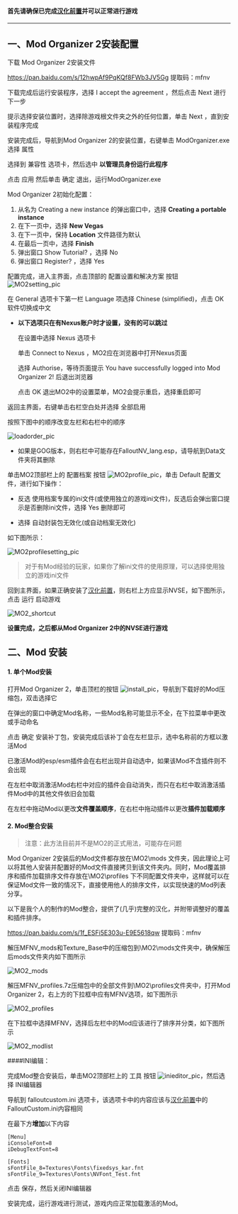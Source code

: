 #### 首先请确保已完成[汉化前置](utilities.md "汉化前置")并可以正常进行游戏

------

## 一、Mod Organizer 2安装配置

下载 Mod Organizer 2安装文件

https://pan.baidu.com/s/12hwpAf9PqKQf8FWb3JV5Gg 提取码：mfnv 

下载完成后运行安装程序，选择 I accept the agreement ，然后点击 Next 进行下一步

提示选择安装位置时，选择除游戏根文件夹之外的任何位置，单击 Next ，直到安装程序完成

安装完成后，导航到Mod Organizer 2的安装位置，右键单击 ModOrganizer.exe 选择 属性

选择到 兼容性 选项卡，然后选中 **以管理员身份运行此程序**

点击 应用 然后单击 确定 退出，运行ModOrganizer.exe

Mod Organizer 2初始化配置：

1. 从名为 Creating a new instance 的弹出窗口中，选择 **Creating a portable instance**
2. 在下一页中，选择 **New Vegas**
3. 在下一页中，保持 **Location** 文件路径为默认
4. 在最后一页中，选择 **Finish**
5. 弹出窗口 Show Tutorial? ，选择 No
6. 弹出窗口 Register? ，选择 Yes

配置完成，进入主界面，点击顶部的 配置设置和解决方案 按钮 ![MO2setting_pic](https://s1.ax1x.com/2020/07/23/UOXh7T.jpg "MO2setting_pic")

在 General 选项卡下第一栏 Language 项选择 Chinese (simplified)，点击 OK 软件切换成中文

- **以下选项只在有Nexus账户时才设置，没有的可以跳过**

  在设置中选择 Nexus 选项卡

  单击 Connect to Nexus ，MO2应在浏览器中打开Nexus页面

  选择 Authorise，等待页面提示 You have successfully logged into Mod Organizer 2! 后退出浏览器

  点击 OK 退出MO2中的设置菜单，MO2会提示重启，选择重启即可

返回主界面，右键单击右栏空白处并选择 全部启用

按照下图中的顺序改变左栏和右栏中的顺序

![loadorder_pic](https://s1.ax1x.com/2020/07/23/UOjS4e.jpg "loadorder_pic")

- 如果是GOG版本，则右栏中可能存在FalloutNV_lang.esp，请导航到Data文件夹将其删除

单击MO2顶部栏上的 配置档案 按钮 ![MO2profile_pic](https://s1.ax1x.com/2020/07/23/UOxi0P.jpg "MO2profile_pic")，单击 Default 配置文件，进行如下操作：

- 反选 使用档案专属的ini文件(或使用独立的游戏ini文件)，反选后会弹出窗口提示是否删除ini文件，选择 Yes 删除即可

- 选择 自动封装包无效化(或自动档案无效化)

如下图所示：

![MO2profilesetting_pic](https://s1.ax1x.com/2020/07/23/UOzuCD.jpg "MO2profilesetting_pic")

> 对于有Mod经验的玩家，如果你了解ini文件的使用原理，可以选择使用独立的游戏ini文件

回到主界面，如果正确安装了[汉化前置](utilities.md "汉化前置")，则右栏上方应显示NVSE，如下图所示，点击 运行 启动游戏

![MO2_shortcut](https://s1.ax1x.com/2023/01/22/pSJaE1P.jpg "MO2_shortcut")

**设置完成，之后都从Mod Organizer 2中的NVSE进行游戏**

## 二、Mod 安装

#### 1. 单个Mod安装

打开Mod Organizer 2，单击顶栏的按钮 ![install_pic](https://s1.ax1x.com/2020/08/01/aGy1D1.png "install_pic")，导航到下载好的Mod压缩包，双击选择它

在弹出的窗口中确定Mod名称，一些Mod名称可能显示不全，在下拉菜单中更改或手动命名

点击 确定 安装补丁包，安装完成后该补丁会在左栏显示，选中名称前的方框以激活Mod

已激活Mod的esp/esm插件会在右栏出现并自动选中，如果该Mod不含插件则不会出现

在左栏中取消激活Mod右栏中对应的插件会自动消失，而只在右栏中取消激活插件Mod中的其他文件依旧会加载

在左栏中拖动Mod以更改**文件覆盖顺序**，在右栏中拖动插件以更改**插件加载顺序**

#### 2. Mod整合安装

> 注意：此方法目前并不是MO2的正式用法，可能存在问题

Mod Organizer 2安装后的Mod文件都存放在\MO2\mods 文件夹，因此理论上可以将其他人安装并配置好的Mod文件直接拷贝到该文件夹内。同时，Mod覆盖排序和插件加载排序文件存放在\MO2\profiles 下不同配置文件夹中，这样就可以在保证Mod文件一致的情况下，直接使用他人的排序文件，以实现快速的Mod列表分享。

以下是我个人的制作的Mod整合，提供了(几乎)完整的汉化，并附带调整好的覆盖和插件排序。

https://pan.baidu.com/s/1f_ESFi5E303u-E9E5618qw 提取码：mfnv

解压MFNV_mods和Texture_Base中的压缩包到\MO2\mods文件夹中，确保解压后mods文件夹内如下图所示

![MO2_mods](https://s1.ax1x.com/2023/01/22/pSJtocT.jpg "MO2_mods")

解压MFNV_profiles.7z压缩包中的全部文件到\MO2\profiles文件夹中，打开Mod Organizer 2，右上方的下拉框中应有MFNV选项，如下图所示

![MO2_profiles](https://s1.ax1x.com/2023/01/22/pSJUGee.jpg "MO2_profiles")

在下拉框中选择MFNV，选择后左栏中的Mod应该进行了排序并分类，如下图所示

![MO2_modlist](https://s1.ax1x.com/2023/01/22/pSJaGcV.jpg "MO2_modlist")

####INI编辑：

完成Mod整合安装后，单击MO2顶部栏上的 工具 按钮 ![inieditor_pic](https://s1.ax1x.com/2020/08/01/aGhXHH.jpg "inieditor_pic")，然后选择 INI编辑器

导航到 falloutcustom.ini 选项卡，该选项卡中的内容应该与[汉化前置](utilities.md "汉化前置")中的FalloutCustom.ini内容相同

在最下方**增加**以下内容

    [Menu]
    iConsoleFont=8
    iDebugTextFont=8
    
    [Fonts]
    sFontFile_8=Textures\Fonts\fixedsys_kar.fnt
    sFontFile_9=Textures\Fonts\NVFont_Test.fnt


点击 保存，然后关闭INI编辑器

安装完成，运行游戏进行测试，游戏内应正常加载激活的Mod。